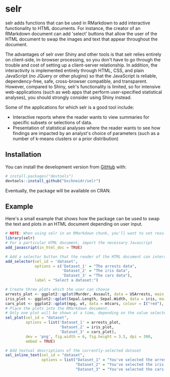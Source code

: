 
<!-- README.md is generated from README.Rmd. Please edit that file -->
selr
===========

selr adds functions that can be used in RMarkdown to add interactive functionality to HTML documents. For instance, the creator of an RMarkdown document can add 'select' buttons that allow the user of the HTML document to swap the images and text that appear throughout the document.

The advantages of selr over Shiny and other tools is that selr relies entirely on client-side, in-browser processing, so you don't have to go through the trouble and cost of setting up a client-server relationship. In addition, the interactivity is implemented entirely through HTML, CSS, and plain JavaScript (no JQuery or other plugins) so that the JavaScript is reliable, dependency-free, safe, cross-browser compatible, and transparent. However, compared to Shiny, selr's functionality is limited, so for intensive web-applications (such as web apps that perform user-specified statistical analyses), you should strongly consider using Shiny instead.

Some of the applications for which selr is a good tool include:

-   Interactive reports where the reader wants to view summaries for specific subsets or selections of data.
-   Presentation of statistical analyses where the reader wants to see how findings are impacted by an analyst's choice of parameters (such as a number of k-means clusters or a prior distribution)

Installation
------------

You can install the development version from [GitHub](https://github.com/) with:

``` r
# install.packages("devtools")
devtools::install_github("bschneidr/selr")
```

Eventually, the package will be available on CRAN.

Example
-------

Here's a small example that shows how the package can be used to swap the text and plots in an HTML document depending on user input.

``` r
# NOTE: When using selr in an RMarkdown chunk, you'll want to set results='asis'
library(selr)
# For a particular HTML document, import the necessary Javascript
add_javascript(in_html_doc = TRUE)
```

``` r
# Add a selector button that the reader of the HTML document can interact with
add_selector(sel_id = 'dataset',
             options = c('Dataset_1' = "The arrests data",
                         'Dataset_2' = "The iris data",
                         'Dataset_3' = "The cars data"),
             label = "Select a dataset:")
```

``` r
# Create three plots which the user can choose
arrests_plot <- ggplot2::qplot(Murder, Assault, data = USArrests, main = "Arrests")
iris_plot <- ggplot2::qplot(Sepal.Length, Sepal.Width, data = iris, main = "Iris")
cars_plot <- ggplot2::qplot(mpg, wt, data = mtcars, colour = I("red"), main = "Cars")
# Place the plots into the RMarkdown document. 
# Only one plot will be shown at a time, depending on the value selected in the selector button.
sel_plot(sel_id = "dataset",
         options = list('Dataset_1' = arrests_plot,
                        'Dataset_2' = iris_plot,
                        'Dataset_3' = cars_plot),
         dev = 'png', fig.width = 6, fig.height = 3.5, dpi = 300,
         embed = TRUE)
```

``` r
# Add textual descriptions of the currently-selected dataset
sel_inline_text(sel_id = "dataset",
                options = list("Dataset_1" = "You've selected the arrests data. Good choice.",
                               "Dataset_2" = "You've selected the iris data- Fisher smiles upon you.",
                               "Dataset_3" = "You've selected the cars data- may you plumb its secrets."))
```

<!-- Don't forget to commit and push the resulting figure files, so they display on GitHub! -->
